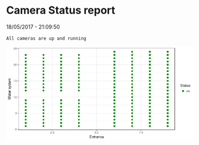 Camera Status report
================
18/05/2017 - 21:09:50

    All cameras are up and running

![](camreport_files/figure-markdown_github/unnamed-chunk-2-1.png)
